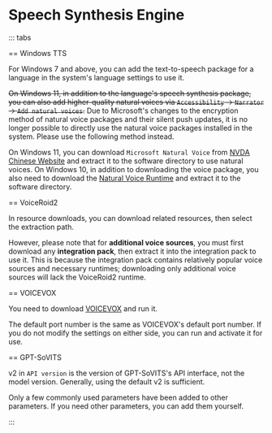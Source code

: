 # Speech Synthesis Engine

::: tabs

== Windows TTS

For Windows 7 and above, you can add the text-to-speech package for a language in the system's language settings to use it.

~~On Windows 11, in addition to the language's speech synthesis package, you can also add higher-quality natural voices via `Accessibility` -> `Narrator` -> `Add natural voices`.~~ Due to Microsoft's changes to the encryption method of natural voice packages and their silent push updates, it is no longer possible to directly use the natural voice packages installed in the system. Please use the following method instead.

On Windows 11, you can download `Microsoft Natural Voice` from [NVDA Chinese Website](https://www.nvdacn.com/index.php/tts.html) and extract it to the software directory to use natural voices. On Windows 10, in addition to downloading the voice package, you also need to download the [Natural Voice Runtime](https://lunatranslator.org/Resource/microsoft.cognitiveservices.speech) and extract it to the software directory.

== VoiceRoid2

In resource downloads, you can download related resources, then select the extraction path.

However, please note that for **additional voice sources**, you must first download any **integration pack**, then extract it into the integration pack to use it. This is because the integration pack contains relatively popular voice sources and necessary runtimes; downloading only additional voice sources will lack the VoiceRoid2 runtime.

== VOICEVOX

You need to download [VOICEVOX](https://github.com/VOICEVOX/voicevox/releases) and run it.

The default port number is the same as VOICEVOX's default port number. If you do not modify the settings on either side, you can run and activate it for use.

== GPT-SoVITS

v2 in `API version` is the version of GPT-SoVITS's API interface, not the model version. Generally, using the default v2 is sufficient.

Only a few commonly used parameters have been added to other parameters. If you need other parameters, you can add them yourself.

:::